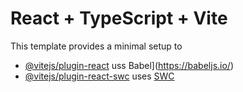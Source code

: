 # React + TypeScript + Vite
This template provides a minimal setup to 
- [@vitejs/plugin-react](htps://github.com/vitejs/vite-plugin-rect/blob/main/packages/plugin-react/README.md) uss Babel](https://babeljs.io/)
- [@vitejs/plugin-react-swc](https://github.com/vitejs/vite-plugin-react-swc) uses [SWC](https://swc.rs/)

